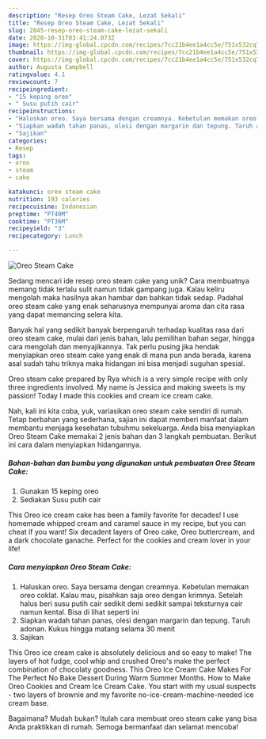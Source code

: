 ```yaml
---
description: "Resep Oreo Steam Cake, Lezat Sekali"
title: "Resep Oreo Steam Cake, Lezat Sekali"
slug: 2845-resep-oreo-steam-cake-lezat-sekali
date: 2020-10-31T03:41:24.073Z
image: https://img-global.cpcdn.com/recipes/7cc21b4ee1a4cc5e/751x532cq70/oreo-steam-cake-foto-resep-utama.jpg
thumbnail: https://img-global.cpcdn.com/recipes/7cc21b4ee1a4cc5e/751x532cq70/oreo-steam-cake-foto-resep-utama.jpg
cover: https://img-global.cpcdn.com/recipes/7cc21b4ee1a4cc5e/751x532cq70/oreo-steam-cake-foto-resep-utama.jpg
author: Augusta Campbell
ratingvalue: 4.1
reviewcount: 7
recipeingredient:
- "15 keping oreo"
- " Susu putih cair"
recipeinstructions:
- "Haluskan oreo. Saya bersama dengan creamnya. Kebetulan memakan oreo coklat. Kalau mau, pisahkan saja oreo dengan krimnya. Setelah halus beri susu putih cair sedikit demi sedikit sampai teksturnya cair namun kental. Bisa di lihat seperti ini"
- "Siapkan wadah tahan panas, olesi dengan margarin dan tepung. Taruh adonan. Kukus hingga matang selama 30 menit"
- "Sajikan"
categories:
- Resep
tags:
- oreo
- steam
- cake

katakunci: oreo steam cake 
nutrition: 193 calories
recipecuisine: Indonesian
preptime: "PT40M"
cooktime: "PT36M"
recipeyield: "3"
recipecategory: Lunch

---
```



![Oreo Steam Cake](https://img-global.cpcdn.com/recipes/7cc21b4ee1a4cc5e/751x532cq70/oreo-steam-cake-foto-resep-utama.jpg)

Sedang mencari ide resep oreo steam cake yang unik? Cara membuatnya memang tidak terlalu sulit namun tidak gampang juga. Kalau keliru mengolah maka hasilnya akan hambar dan bahkan tidak sedap. Padahal oreo steam cake yang enak seharusnya mempunyai aroma dan cita rasa yang dapat memancing selera kita.

Banyak hal yang sedikit banyak berpengaruh terhadap kualitas rasa dari oreo steam cake, mulai dari jenis bahan, lalu pemilihan bahan segar, hingga cara mengolah dan menyajikannya. Tak perlu pusing jika hendak menyiapkan oreo steam cake yang enak di mana pun anda berada, karena asal sudah tahu triknya maka hidangan ini bisa menjadi suguhan spesial.

Oreo steam cake prepared by Rya which is a very simple recipe with only three ingredients involved. My name is Jessica and making sweets is my passion! Today I made this cookies and cream ice cream cake.


Nah, kali ini kita coba, yuk, variasikan oreo steam cake sendiri di rumah. Tetap berbahan yang sederhana, sajian ini dapat memberi manfaat dalam membantu menjaga kesehatan tubuhmu sekeluarga. Anda bisa menyiapkan Oreo Steam Cake memakai 2 jenis bahan dan 3 langkah pembuatan. Berikut ini cara dalam menyiapkan hidangannya.

<!--inarticleads1-->

##### Bahan-bahan dan bumbu yang digunakan untuk pembuatan Oreo Steam Cake:

1. Gunakan 15 keping oreo
1. Sediakan  Susu putih cair


This Oreo ice cream cake has been a family favorite for decades! I use homemade whipped cream and caramel sauce in my recipe, but you can cheat if you want! Six decadent layers of Oreo cake, Oreo buttercream, and a dark chocolate ganache. Perfect for the cookies and cream lover in your life! 

<!--inarticleads2-->

##### Cara menyiapkan Oreo Steam Cake:

1. Haluskan oreo. Saya bersama dengan creamnya. Kebetulan memakan oreo coklat. Kalau mau, pisahkan saja oreo dengan krimnya. Setelah halus beri susu putih cair sedikit demi sedikit sampai teksturnya cair namun kental. Bisa di lihat seperti ini
1. Siapkan wadah tahan panas, olesi dengan margarin dan tepung. Taruh adonan. Kukus hingga matang selama 30 menit
1. Sajikan


This Oreo ice cream cake is absolutely delicious and so easy to make! The layers of hot fudge, cool whip and crushed Oreo&#39;s make the perfect combination of chocolaty goodness. This Oreo Ice Cream Cake Makes For The Perfect No Bake Dessert During Warm Summer Months. How to Make Oreo Cookies and Cream Ice Cream Cake. You start with my usual suspects - two layers of brownie and my favorite no-ice-cream-machine-needed ice cream base. 

Bagaimana? Mudah bukan? Itulah cara membuat oreo steam cake yang bisa Anda praktikkan di rumah. Semoga bermanfaat dan selamat mencoba!
